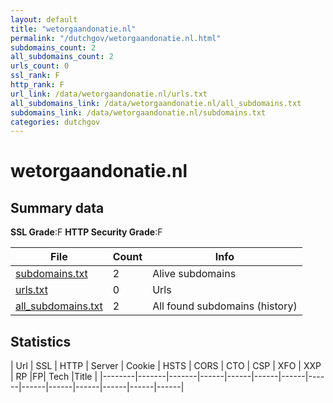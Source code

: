 ```yaml
---
layout: default
title: "wetorgaandonatie.nl"
permalink: "/dutchgov/wetorgaandonatie.nl.html"
subdomains_count: 2
all_subdomains_count: 2
urls_count: 0
ssl_rank: F
http_rank: F
url_link: /data/wetorgaandonatie.nl/urls.txt
all_subdomains_link: /data/wetorgaandonatie.nl/all_subdomains.txt
subdomains_link: /data/wetorgaandonatie.nl/subdomains.txt
categories: dutchgov
---
```



# wetorgaandonatie.nl
## Summary data


**SSL Grade**:F
**HTTP Security Grade**:F


| File       | Count | Info |
|------------|-------|------|
|[subdomains.txt](/data/wetorgaandonatie.nl/subdomains.txt)|2|Alive subdomains|
|[urls.txt](/data/wetorgaandonatie.nl/urls.txt)|0|Urls|
|[all_subdomains.txt](/data/wetorgaandonatie.nl/all_subdomains.txt)|2|All found subdomains (history)|


## Statistics


| Url | SSL | HTTP | Server | Cookie | HSTS | CORS | CTO | CSP | XFO | XXP | RP |FP| Tech |Title |
|--------|-------|-------|------|------|------|------|------|------|------|------|------|------|------|